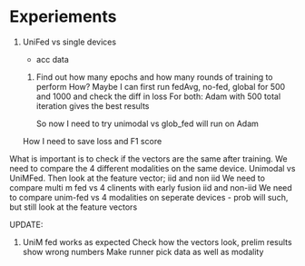 # Experiements

1. UniFed vs single devices
    - acc data

    1. Find out how many epochs and how many rounds of training to perform
        How? Maybe I can first run fedAvg, no-fed, global for 500 and 1000 and check the diff in loss
            For both: Adam with 500 total iteration gives the best results

        So now I need to try unimodal vs glob_fed will run on Adam

    How I need to save loss and F1 score


What is important is to check if the vectors are the same after training.
We need to compare the 4 different modalities on the same device. Unimodal vs UniMFed. Then look at the feature vector; iid and non iid
We need to compare multi m fed vs 4 clinents with early fusion iid and non-iid
We need to compare unim-fed vs 4 modalities on seperate devices - prob will such, but still look at the feature vectors



UPDATE:
1. UniM fed works as expected
    Check how the vectors look, prelim results show wrong numbers
    Make runner pick data as well as modality 